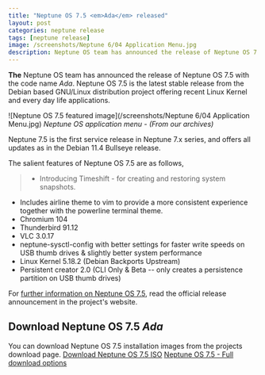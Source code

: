 ```yaml
---
title: "Neptune OS 7.5 <em>Ada</em> released"
layout: post
categories: neptune release
tags: [neptune release]
image: /screenshots/Neptune 6/04 Application Menu.jpg
description: Neptune OS team has announced the release of Neptune OS 7.5 with the code name Ada. Neptune OS is Debian based GNU/Linux distribution with new Linux Kernel.
---
```


**The** Neptune OS team has announced the release of Neptune OS 7.5 with the code name *Ada*. Neptune OS 7.5 is the latest stable release from the Debian based GNU/Linux distribution project offering recent Linux Kernel and every day life applications.

![Neptune OS 7.5 featured image](/screenshots/Neptune 6/04 Application Menu.jpg)
*Neptune OS application menu - (From our archives)*

Neptune 7.5 is the first service release in Neptune 7.x series, and offers all updates as in the Debian 11.4 Bullseye release.

The salient features of Neptune OS 7.5 are as follows,
> - Introducing Timeshift - for creating and restoring system snapshots. 
- Includes airline theme to vim to provide a more consistent experience together with the powerline terminal theme.
- Chromium 104
- Thunderbird 91.12
- VLC 3.0.17
- neptune-sysctl-config with better settings for faster write speeds on USB thumb drives & slightly better system performance
- Linux Kernel 5.18.2 (Debian Backports Upstream)
- Persistent creator 2.0 (CLI Only & Beta -- only creates a persistence partition on USB thumb drives)

For [further information on Neptune OS 7.5](https://neptuneos.com/en/news-reader/neptune-7-5-ada-released.html), read the official release announcement in the project's website.

## Download Neptune OS 7.5 <em>Ada</em>

You can download Neptune OS 7.5 installation images from the projects download page.
<a href="https://download.neptuneos.com/download/Neptune75-20220814.iso" class="download">Download Neptune OS 7.5 ISO</a>
<a href="https://neptuneos.com/en/download.html" class="download">Neptune OS 7.5 - Full download options</a>